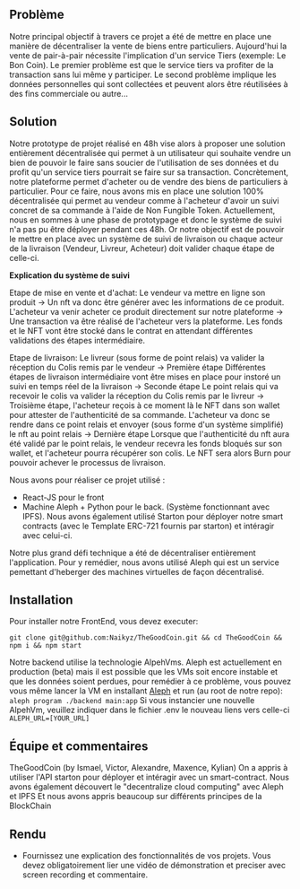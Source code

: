 ## Problème
Notre principal objectif à travers ce projet a été de mettre en place une manière de décentraliser la vente de biens entre particuliers.
Aujourd'hui la vente de pair-à-pair nécessite l'implication d'un service Tiers (exemple: Le Bon Coin).
Le premier problème est que le service tiers va profiter de la transaction sans lui même y participer.
Le second problème implique les données personnelles qui sont collectées et peuvent alors être réutilisées à des fins commerciale ou autre...

## Solution
Notre prototype de projet réalisé en 48h vise alors à proposer une solution entièrement décentralisée qui permet à un utilisateur qui souhaite vendre un bien de pouvoir le faire sans soucier de l'utilisation de ses données et du profit qu'un service tiers pourrait se faire sur sa transaction.
Concrètement, notre plateforme permet d'acheter ou de vendre des biens de particuliers à particulier.
Pour ce faire, nous avons mis en place une solution 100% décentralisée qui permet au vendeur comme à l'acheteur d'avoir un suivi concret de sa commande à l'aide de Non Fungible Token. Actuellement, nous en sommes à une phase de prototypage et donc le système de suivi n'a pas pu être déployer pendant ces 48h.
Or notre objectif est de pouvoir le mettre en place avec un système de suivi de livraison ou chaque acteur de la livraison (Vendeur, Livreur, Acheteur) doit valider chaque étape de celle-ci.

**Explication du système de suivi**

Etape de mise en vente et d'achat:
Le vendeur va mettre en ligne son produit -> Un nft va donc être générer avec les informations de ce produit.
L'acheteur va venir acheter ce produit directement sur notre plateforme -> Une transaction va être réalisé de l'acheteur vers la plateforme.
Les fonds et le NFT vont être stocké dans le contrat en attendant différentes validations des étapes intermédiaire.

Etape de livraison:
Le livreur (sous forme de point relais) va valider la réception du Colis remis par le vendeur -> Première étape
Différentes étapes de livraison intermédiaire vont être mises en place pour instoré un suivi en temps réel de la livraison -> Seconde étape
Le point relais qui va recevoir le colis va valider la réception du Colis remis par le livreur -> Troisième étape, l'acheteur reçois à ce moment là le NFT dans son wallet pour attester de l'authenticité de sa commande.
L'acheteur va donc se rendre dans ce point relais et envoyer (sous forme d'un système simplifié) le nft au point relais -> Dernière étape
Lorsque que l'authenticité du nft aura été validé par le point relais, le vendeur recevra les fonds bloqués sur son wallet, et l'acheteur pourra récupérer son colis.
Le NFT sera alors Burn pour pouvoir achever le processus de livraison.

Nous avons pour réaliser ce projet utilisé :
- React-JS pour le front
- Machine Aleph + Python pour le back. (Système fonctionnant avec IPFS).
Nous avons également utilisé Starton pour déployer notre smart contracts (avec le Template ERC-721 fournis par starton) et intéragir avec celui-ci.

Notre plus grand défi technique a été de décentraliser entièrement l'application.
Pour y remédier, nous avons utilisé Aleph qui est un service pemettant d'heberger des machines virtuelles de façon décentralisé.

## Installation
Pour installer notre FrontEnd, vous devez executer:

`
git clone git@github.com:Naikyz/TheGoodCoin.git && cd TheGoodCoin && npm i && npm start
`

Notre backend utilise la technologie AlpehVms.
Aleph est actuellement en production (beta) mais il est possible que les VMs soit encore instable et que les données soient perdues,
pour remédier à ce problème, vous pouvez vous même lancer la VM en installant [Aleph](https://github.com/aleph-im/aleph-vm/blob/main/tutorials/README.md) et run (au root de notre repo):
`
aleph program ./backend main:app
`
Si vous instancier une nouvelle AlpehVm, veuillez indiquer dans le fichier .env le nouveau liens vers celle-ci
`
ALEPH_URL=[YOUR_URL]
`

## Équipe et commentaires
TheGoodCoin (by Ismael, Victor, Alexandre, Maxence, Kylian)
On a appris à utiliser l'API starton pour déployer et intéragir avec un smart-contract.
Nous avons également découvert le "decentralize cloud computing" avec Aleph et IPFS
Et nous avons appris beaucoup sur différents principes de la BlockChain

## Rendu
* Fournissez une explication des fonctionnalités de vos projets. Vous devez obligatoirement lier une vidéo de démonstration et preciser avec screen recording et commentaire.